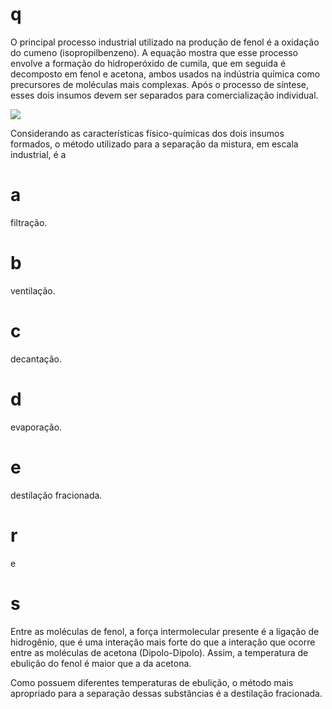 # q
O principal processo industrial utilizado na produção de fenol é a oxidação do cumeno (isopropilbenzeno). A equação mostra que esse processo envolve a formação do hidroperóxido de cumila, que em seguida é decomposto em fenol e acetona, ambos usados na indústria química como precursores de moléculas mais complexas. Após o processo de síntese, esses dois insumos devem ser separados para comercialização individual.

![](https://firebasestorage.googleapis.com/v0/b/firebase-enemio.appspot.com/o/questoes%2F308%2F96b1e3b9-b3ee-ff88-08ec-eb2284ce187f.png?alt=media\&token=94838926-a1b9-4fd0-802e-f278a9d75530)

Considerando as características físico-químicas dos dois insumos formados, o método utilizado para a separação da mistura, em escala industrial, é a

# a
filtração.

# b
ventilação.

# c
decantação.

# d
evaporação.

# e
destilação fracionada.

# r
e

# s
Entre as moléculas de fenol, a força intermolecular presente é a ligação de hidrogênio, que é uma interação mais forte do que a interação que ocorre entre as moléculas de acetona (Dipolo-Dipolo). Assim, a temperatura de ebulição do fenol é maior que a da acetona.

Como possuem diferentes temperaturas de ebulição, o método mais apropriado para a separação dessas substâncias é a destilação fracionada.
